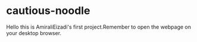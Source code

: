 # cautious-noodle
Hello this is AmiraliEizadi's first project.Remember to open the webpage on your desktop browser.
